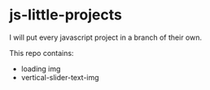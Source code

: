 # js-little-projects

I will put every javascript project in a branch of their own.

This repo contains:
- loading img
- vertical-slider-text-img